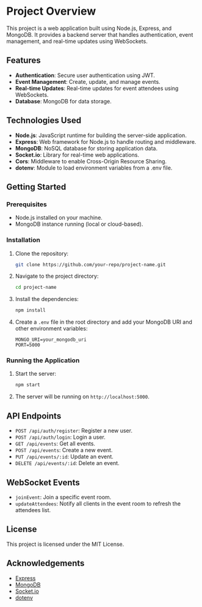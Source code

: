 # Project Overview

This project is a web application built using Node.js, Express, and MongoDB. It provides a backend server that handles authentication, event management, and real-time updates using WebSockets.

## Features

- **Authentication**: Secure user authentication using JWT.
- **Event Management**: Create, update, and manage events.
- **Real-time Updates**: Real-time updates for event attendees using WebSockets.
- **Database**: MongoDB for data storage.

## Technologies Used

- **Node.js**: JavaScript runtime for building the server-side application.
- **Express**: Web framework for Node.js to handle routing and middleware.
- **MongoDB**: NoSQL database for storing application data.
- **Socket.io**: Library for real-time web applications.
- **Cors**: Middleware to enable Cross-Origin Resource Sharing.
- **dotenv**: Module to load environment variables from a .env file.

## Getting Started

### Prerequisites

- Node.js installed on your machine.
- MongoDB instance running (local or cloud-based).

### Installation

1. Clone the repository:
    ```sh
    git clone https://github.com/your-repo/project-name.git
    ```
2. Navigate to the project directory:
    ```sh
    cd project-name
    ```
3. Install the dependencies:
    ```sh
    npm install
    ```
4. Create a `.env` file in the root directory and add your MongoDB URI and other environment variables:
    ```env
    MONGO_URI=your_mongodb_uri
    PORT=5000
    ```

### Running the Application

1. Start the server:
    ```sh
    npm start
    ```
2. The server will be running on `http://localhost:5000`.

## API Endpoints

- `POST /api/auth/register`: Register a new user.
- `POST /api/auth/login`: Login a user.
- `GET /api/events`: Get all events.
- `POST /api/events`: Create a new event.
- `PUT /api/events/:id`: Update an event.
- `DELETE /api/events/:id`: Delete an event.

## WebSocket Events

- `joinEvent`: Join a specific event room.
- `updateAttendees`: Notify all clients in the event room to refresh the attendees list.

## License

This project is licensed under the MIT License.

## Acknowledgements

- [Express](https://expressjs.com/)
- [MongoDB](https://www.mongodb.com/)
- [Socket.io](https://socket.io/)
- [dotenv](https://www.npmjs.com/package/dotenv)
